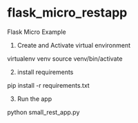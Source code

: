# flask_micro_restapp
Flask Micro Example

1. Create and Activate virtual environment

virtualenv venv
source venv/bin/activate

2. install requirements

pip install -r requirements.txt

3. Run the app

python small_rest_app.py
